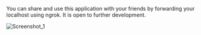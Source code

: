 You can share and use this application with your friends by forwarding your localhost using ngrok.
It is open to further development.

![Screenshot_1](file:///C:/Users/Yeet/Pictures/Screenshots/Ekran%20görüntüsü%202025-08-04%20032938.png>
)
